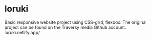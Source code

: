 # loruki
Basic responsive website project using CSS-grid, flexbox.  The original project can be found on the Traversy media Github account.
loruki.netlify.app/
